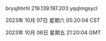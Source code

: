 brysjhhrhl 219.139.197.203 yqqlmgsycl

2023年 10月 07日 星期六 05:20:04 CST

2023年 10月 06日 星期五 21:20:04 GMT
